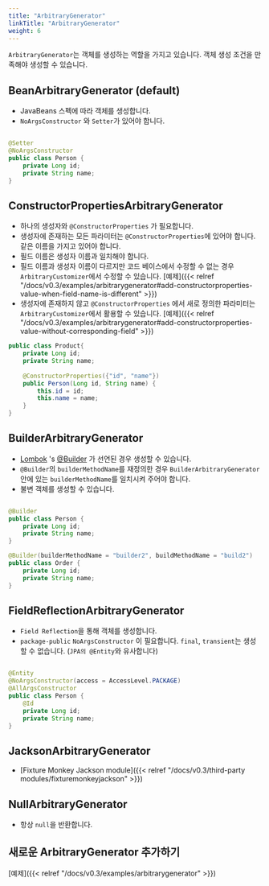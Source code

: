 ```yaml
---
title: "ArbitraryGenerator"
linkTitle: "ArbitraryGenerator"
weight: 6
---
```

`ArbitraryGenerator`는 객체를 생성하는 역할을 가지고 있습니다. 객체 생성 조건을 만족해야 생성할 수 있습니다.

## BeanArbitraryGenerator (default)

- JavaBeans 스펙에 따라 객체를 생성합니다.
- `NoArgsConstructor` 와 `Setter`가 있어야 합니다.

```java

@Setter
@NoArgsConstructor
public class Person {
	private Long id;
	private String name;
}
```

## ConstructorPropertiesArbitraryGenerator
- 하나의 생성자와 `@ConstructorProperties` 가 필요합니다.
- 생성자에 존재하는 모든 파라미터는 `@ConstructorProperties`에 있어야 합니다. 같은 이름을 가지고 있어야 합니다.
- 필드 이름은 생성자 이름과 일치해야 합니다. 
- 필드 이름과 생성자 이름이 다르지만 코드 베이스에서 수정할 수 없는 경우 `ArbitraryCustomizer`에서 수정할 수 있습니다. [예제]({{< relref "/docs/v0.3/examples/arbitrarygenerator#add-constructorproperties-value-when-field-name-is-different" >}})
- 생성자에 존재하지 않고 `@ConstructorProperties` 에서 새로 정의한 파라미터는 `ArbitraryCustomizer`에서 활용할 수 있습니다. [예제]({{< relref "/docs/v0.3/examples/arbitrarygenerator#add-constructorproperties-value-without-corresponding-field" >}})

```java
public class Product{ 
    private Long id;
    private String name;
    
    @ConstructorProperties({"id", "name"}) 
    public Person(Long id, String name) { 
        this.id = id;
        this.name = name; 
    }
}
```

## BuilderArbitraryGenerator

- [Lombok](https://projectlombok.org/) 's [@Builder](https://projectlombok.org/features/Builder) 가 선언된 경우 생성할 수 있습니다.
- `@Builder`의 `builderMethodName`를 재정의한 경우 `BuilderArbitraryGenerator` 안에 있는 `builderMethodName`를 일치시켜 주어야 합니다. 
- 불변 객체를 생성할 수 있습니다.

```java

@Builder
public class Person {
	private Long id;
	private String name;
}

@Builder(builderMethodName = "builder2", buildMethodName = "build2")
public class Order {
	private Long id;
	private String name;
}
```

## FieldReflectionArbitraryGenerator

- `Field Reflection`을 통해 객체를 생성합니다.
- `package-public` `NoArgsConstructor` 이 필요합니다. `final`, `transient`는 생성할 수 없습니다. (`JPA의 @Entity`와 유사합니다)

```java

@Entity
@NoArgsConstructor(access = AccessLevel.PACKAGE)
@AllArgsConstructor
public class Person {
	@Id
	private Long id;
	private String name;
}
```

## JacksonArbitraryGenerator
- [Fixture Monkey Jackson module]({{< relref "/docs/v0.3/third-party modules/fixturemonkeyjackson" >}})

## NullArbitraryGenerator
- 항상 `null`을 반환합니다.

## 새로운 ArbitraryGenerator 추가하기

[예제]({{< relref "/docs/v0.3/examples/arbitrarygenerator" >}})
